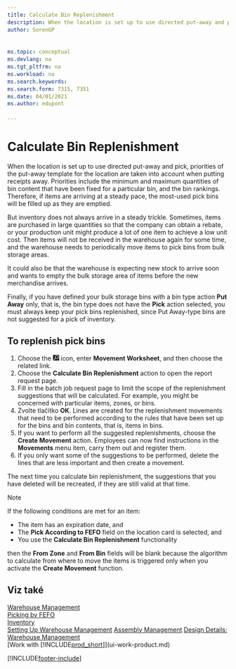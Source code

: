 ```yaml
---
title: Calculate Bin Replenishment
description: When the location is set up to use directed put-away and pick, priorities of the put-away template for the location are taken into account when putting receipts away.
author: SorenGP


ms.topic: conceptual
ms.devlang: na
ms.tgt_pltfrm: na
ms.workload: na
ms.search.keywords:
ms.search.form: 7315, 7351
ms.date: 04/01/2021
ms.author: edupont

---
```

# Calculate Bin Replenishment
When the location is set up to use directed put-away and pick, priorities of the put-away template for the location are taken into account when putting receipts away. Priorities include the minimum and maximum quantities of bin content that have been fixed for a particular bin, and the bin rankings. Therefore, if items are arriving at a steady pace, the most-used pick bins will be filled up as they are emptied.

But inventory does not always arrive in a steady trickle. Sometimes, items are purchased in large quantities so that the company can obtain a rebate, or your production unit might produce a lot of one item to achieve a low unit cost. Then items will not be received in the warehouse again for some time, and the warehouse needs to periodically move items to pick bins from bulk storage areas.

It could also be that the warehouse is expecting new stock to arrive soon and wants to empty the bulk storage area of items before the new merchandise arrives.

Finally, if you have defined your bulk storage bins with a bin type action **Put Away** only, that is, the bin type does not have the **Pick** action selected, you must always keep your pick bins replenished, since Put Away-type bins are not suggested for a pick of inventory.

## To replenish pick bins
1. Choose the ![Lightbulb that opens the Tell Me feature.](media/ui-search/search_small.png "Tell me what you want to do") icon, enter **Movement Worksheet**, and then choose the related link.
2. Choose the **Calculate Bin Replenishment** action to open the report request page.
3. Fill in the batch job request page to limit the scope of the replenishment suggestions that will be calculated. For example, you might be concerned with particular items, zones, or bins.
4. Zvolte tlačítko **OK**. Lines are created for the replenishment movements that need to be performed according to the rules that have been set up for the bins and bin contents, that is, items in bins.
5. If you want to perform all the suggested replenishments, choose the **Create Movement** action. Employees can now find instructions in the **Movements** menu item, carry them out and register them.
6. If you only want some of the suggestions to be performed, delete the lines that are less important and then create a movement.

The next time you calculate bin replenishment, the suggestions that you have deleted will be recreated, if they are still valid at that time.

> [!NOTE]  
> If the following conditions are met for an item:
>
> - The item has an expiration date, and
> - The **Pick According to FEFO** field on the location card is selected, and
> - You use the **Calculate Bin Replenishment** functionality
>
> then the **From Zone** and **From Bin** fields will be blank because the algorithm to calculate from where to move the items is triggered only when you activate the **Create Movement** function.

## Viz také
[Warehouse Management](warehouse-manage-warehouse.md)  
[Picking by FEFO](warehouse-picking-by-fefo.md)  
[Inventory](inventory-manage-inventory.md)  
[Setting Up Warehouse Management](warehouse-setup-warehouse.md)
[Assembly Management](assembly-assemble-items.md)
[Design Details: Warehouse Management](design-details-warehouse-management.md)  
[Work with [!INCLUDE[prod_short](includes/prod_short.md)]](ui-work-product.md)


[!INCLUDE[footer-include](includes/footer-banner.md)]